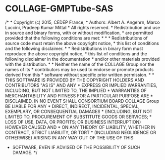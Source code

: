 # COLLAGE-GMPTube-SAS

/*
	 * Copyright (c) 2015, CEDEP France,
 	 * Authors: Albert A. Angehrn, Marco Luccini, Pradeep Kumar Mittal
         * All rights reserved.
	 * Redistribution and use in source and binary forms, with or without modification, 
	 * are permitted provided that the following conditions are met:
	 *
	 *  * Redistributions of source code must retain the above copyright notice, 
	 *    this list of conditions and the following disclaimer. 
	 *  * Redistributions in binary form must reproduce the above copyright notice, 
	 *    this list of conditions and the following disclaimer in the documentation
	 *    and/or other materials provided with the distribution. 
	 *  * Neither the name of the COLLAGE Group nor the names of its 
	 *    contributors may be used to endorse or promote products derived from this 
	 *    software without specific prior written permission. 
	 *
	 * THIS SOFTWARE IS PROVIDED BY THE COPYRIGHT HOLDERS AND CONTRIBUTORS "AS IS" AND ANY
	 * EXPRESS OR IMPLIED WARRANTIES, INCLUDING, BUT NOT LIMITED TO, THE IMPLIED
	 * WARRANTIES OF MERCHANTABILITY AND FITNESS FOR A PARTICULAR PURPOSE ARE
	 * DISCLAIMED. IN NO EVENT SHALL CONSORTIUM BOARD COLLAGE Group BE LIABLE FOR ANY
	 * DIRECT, INDIRECT, INCIDENTAL, SPECIAL, EXEMPLARY, OR CONSEQUENTIAL DAMAGES
	 * (INCLUDING, BUT NOT LIMITED TO, PROCUREMENT OF SUBSTITUTE GOODS OR SERVICES;
	 * LOSS OF USE, DATA, OR PROFITS; OR BUSINESS INTERRUPTION) HOWEVER CAUSED AND
	 * ON ANY THEORY OF LIABILITY, WHETHER IN CONTRACT, STRICT LIABILITY, OR TORT
	 * (INCLUDING NEGLIGENCE OR OTHERWISE) ARISING IN ANY WAY OUT OF THE USE OF THIS
 * SOFTWARE, EVEN IF ADVISED OF THE POSSIBILITY OF SUCH DAMAGE.
 */

